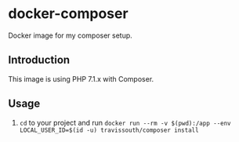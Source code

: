 # docker-composer
Docker image for my composer setup.

## Introduction

This image is using PHP 7.1.x with Composer.

## Usage

1. `cd` to your project and run `docker run --rm -v $(pwd):/app --env LOCAL_USER_ID=$(id -u) travissouth/composer install`